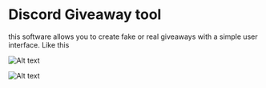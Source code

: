 # Discord Giveaway tool
this software allows you to create fake or real giveaways with a simple user interface. Like this

![Alt text](https://cdn.discordapp.com/attachments/730020310119612470/731542367294980106/unknown.png "Image2")

![Alt text](https://cdn.discordapp.com/attachments/730020310119612470/731542680731123712/unknown.png "Image1")

